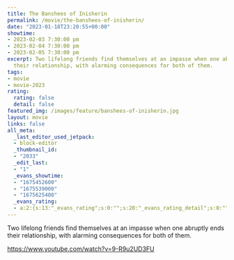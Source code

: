 ```yaml
---
title: The Banshees of Inisherin
permalink: /movie/the-banshees-of-inisherin/
date: "2023-01-18T23:20:55+00:00"
showtime:
- 2023-02-03 7:30:00 pm
- 2023-02-04 7:30:00 pm
- 2023-02-05 7:30:00 pm
excerpt: Two lifelong friends find themselves at an impasse when one abruptly ends
  their relationship, with alarming consequences for both of them.
tags:
- movie
- movie-2023
rating:
  rating: false
  detail: false
featured_img: /images/feature/banshees-of-inisherin.jpg
layout: movie
links: false
all_meta:
  _last_editor_used_jetpack:
  - block-editor
  _thumbnail_id:
  - "2033"
  _edit_last:
  - "1"
  _evans_showtime:
  - "1675452600"
  - "1675539000"
  - "1675625400"
  _evans_rating:
  - a:2:{s:13:"_evans_rating";s:0:"";s:20:"_evans_rating_detail";s:0:"";}
---
```


Two lifelong friends find themselves at an impasse when one abruptly ends their relationship, with alarming consequences for both of them.

https://www.youtube.com/watch?v=9-R9u2UD3FU 
